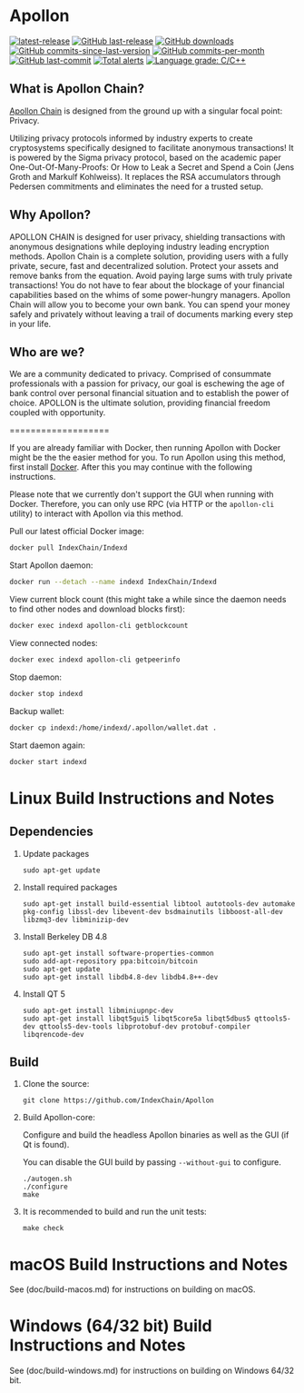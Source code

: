 Apollon
===============

[![latest-release](https://img.shields.io/github/release/IndexChain/Apollon)](https://github.com/IndexChain/Apollon/releases)
[![GitHub last-release](https://img.shields.io/github/release-date/IndexChain/Apollon)](https://github.com/IndexChain/Apollon/releases)
[![GitHub downloads](https://img.shields.io/github/downloads/IndexChain/Apollon/total)](https://github.com/IndexChain/Apollon/releases)
[![GitHub commits-since-last-version](https://img.shields.io/github/commits-since/IndexChain/Apollon/latest/master)](https://github.com/IndexChain/Apollon/graphs/commit-activity)
[![GitHub commits-per-month](https://img.shields.io/github/commit-activity/m/IndexChain/Apollon)](https://github.com/IndexChain/Apollon/graphs/code-frequency)
[![GitHub last-commit](https://img.shields.io/github/last-commit/IndexChain/Apollon)](https://github.com/IndexChain/Apollon/commits/master)
[![Total alerts](https://img.shields.io/lgtm/alerts/g/IndexChain/Apollon.svg?logo=lgtm&logoWidth=18)](https://lgtm.com/projects/g/IndexChain/Apollon/alerts/)
[![Language grade: C/C++](https://img.shields.io/lgtm/grade/cpp/g/IndexChain/Apollon.svg?logo=lgtm&logoWidth=18)](https://lgtm.com/projects/g/IndexChain/Apollon/context:cpp)

What is Apollon Chain?
--------------

[Apollon Chain](https://indexchain.org) is designed from the ground up with a singular focal point: Privacy.

Utilizing privacy protocols informed by industry experts to create cryptosystems specifically designed to facilitate anonymous transactions! It is powered by the Sigma privacy protocol, based on the academic paper One-Out-Of-Many-Proofs: Or How to Leak a Secret and Spend a Coin (Jens Groth and Markulf Kohlweiss). It replaces the RSA accumulators through Pedersen commitments and eliminates the need for a trusted setup.


Why Apollon?
--------------
APOLLON CHAIN is designed for user privacy, shielding transactions with anonymous designations while deploying industry leading encryption methods. Apollon Chain is a complete solution, providing users with a fully private, secure, fast and decentralized solution. Protect your assets and remove banks from the equation. Avoid paying large sums with truly private transactions!
You do not have to fear about the blockage of your financial capabilities based on the whims of some power-hungry managers. Apollon Chain will allow you to become your own bank. You can spend your money safely and privately without leaving a trail of documents marking every step in your life. 

Who are we?
-------------- 
We are a community dedicated to privacy. Comprised of consummate professionals with a passion for privacy, our goal is eschewing the age of bank control over personal financial situation and to establish the power of choice. APOLLON is the ultimate solution, providing financial freedom coupled with opportunity.

===================

If you are already familiar with Docker, then running Apollon with Docker might be the the easier method for you. To run Apollon using this method, first install [Docker](https://store.docker.com/search?type=edition&offering=community). After this you may
continue with the following instructions.

Please note that we currently don't support the GUI when running with Docker. Therefore, you can only use RPC (via HTTP or the `apollon-cli` utility) to interact with Apollon via this method.

Pull our latest official Docker image:

```sh
docker pull IndexChain/Indexd
```

Start Apollon daemon:

```sh
docker run --detach --name indexd IndexChain/Indexd
```

View current block count (this might take a while since the daemon needs to find other nodes and download blocks first):

```sh
docker exec indexd apollon-cli getblockcount
```

View connected nodes:

```sh
docker exec indexd apollon-cli getpeerinfo
```

Stop daemon:

```sh
docker stop indexd
```

Backup wallet:

```sh
docker cp indexd:/home/indexd/.apollon/wallet.dat .
```

Start daemon again:

```sh
docker start indexd
```

Linux Build Instructions and Notes
==================================

Dependencies
----------------------
1.  Update packages

        sudo apt-get update

2.  Install required packages

        sudo apt-get install build-essential libtool autotools-dev automake pkg-config libssl-dev libevent-dev bsdmainutils libboost-all-dev libzmq3-dev libminizip-dev

3.  Install Berkeley DB 4.8

        sudo apt-get install software-properties-common
        sudo add-apt-repository ppa:bitcoin/bitcoin
        sudo apt-get update
        sudo apt-get install libdb4.8-dev libdb4.8++-dev

4.  Install QT 5

        sudo apt-get install libminiupnpc-dev
        sudo apt-get install libqt5gui5 libqt5core5a libqt5dbus5 qttools5-dev qttools5-dev-tools libprotobuf-dev protobuf-compiler libqrencode-dev

Build
----------------------
1.  Clone the source:

        git clone https://github.com/IndexChain/Apollon

2.  Build Apollon-core:

    Configure and build the headless Apollon binaries as well as the GUI (if Qt is found).

    You can disable the GUI build by passing `--without-gui` to configure.
        
        ./autogen.sh
        ./configure
        make

3.  It is recommended to build and run the unit tests:

        make check


macOS Build Instructions and Notes
=====================================
See (doc/build-macos.md) for instructions on building on macOS.



Windows (64/32 bit) Build Instructions and Notes
=====================================
See (doc/build-windows.md) for instructions on building on Windows 64/32 bit.
